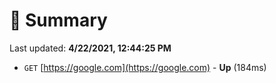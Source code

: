 # 📖 Summary
Last updated: **4/22/2021, 12:44:25 PM**

- `GET` [https://google.com](https://google.com) - **Up** (184ms)
